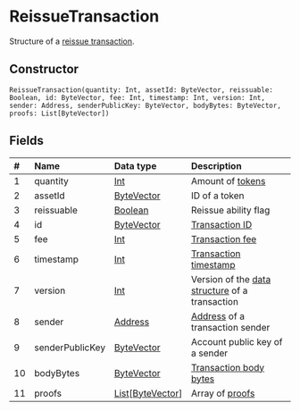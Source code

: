# ReissueTransaction

Structure of a [reissue transaction](/blockchain/transaction-type/reissue-transaction.md).

## Constructor

``` ride
ReissueTransaction(quantity: Int, assetId: ByteVector, reissuable: Boolean, id: ByteVector, fee: Int, timestamp: Int, version: Int, sender: Address, senderPublicKey: ByteVector, bodyBytes: ByteVector, proofs: List[ByteVector])
```

## Fields

| # | Name | Data type | Description |
| :--- | :--- | :--- | :--- |
| 1 | quantity | [Int](/ride/data-types/int.md) | Amount of [tokens](/blockchain/token.md) |
| 2 | assetId | [ByteVector](/ride/data-types/byte-vector.md) | ID of a token |
| 3 | reissuable | [Boolean](/ride/data-types/boolean.md) | Reissue ability flag |
| 4 | id | [ByteVector](/ride/data-types/byte-vector.md) | [Transaction ID](/blockchain/transaction/transaction-id.md) |
| 5 | fee | [Int](/ride/data-types/int.md) | [Transaction fee](/blockchain/transaction/transaction-fee.md) |
| 6 | timestamp | [Int](/ride/data-types/int.md) | [Transaction timestamp](/blockchain/transaction/transaction-timestamp.md) |
| 7 | version | [Int](/ride/data-types/int.md) | Version of the [data structure](/blockchain/binary-format/transaction-binary-format.md) of a transaction |
| 8 | sender | [Address](/ride/structures/common-structures/address.md) | [Address](/blockchain/address.md) of a transaction sender |
| 9 | senderPublicKey | [ByteVector](/ride/data-types/byte-vector.md) | Account public key of a sender |
| 10 | bodyBytes | [ByteVector](/ride/data-types/byte-vector.md) | [Transaction body bytes](/blockchain/transaction/transaction-body-bytes.md) |
| 11 | proofs | [List](/ride/data-types/list.md)[[ByteVector](/ride/data-types/byte-vector.md)] | Array of [proofs](/blockchain/transaction/transaction-proof.md) |
